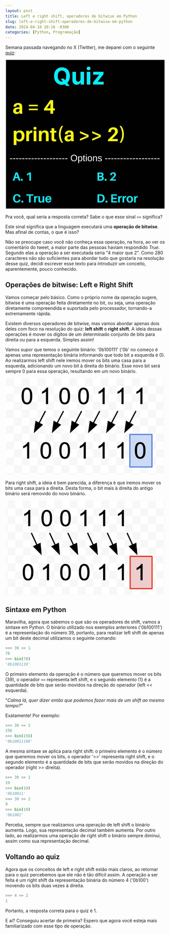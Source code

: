```yaml
---
layout: post
title: Left e right shift, operadores de bitwise em Python
slug: left-e-right-shift-operadores-de-bitwise-em-python
date: 2024-04-10 20:16 -0300
categories: [Python, Programação]
---
```


Semana passada navegando no X (Twitter), me deparei com o seguinte <a href="https://twitter.com/Python_Dv/status/1774488075537936425" target="blank">quiz</a>:

<p style="text-align: center;">
    <img src="/assets/right-shift-bitwise-quiz.png" alt="Quiz. a = 4. print(a >> 2). Options: 1, 2, True, Erro" style="max-width: 500px">
</p>

Pra você, qual seria a resposta correta? Sabe o que esse sinal `>>` significa?

Este sinal significa que a linguagem executará uma **operação de bitwise**. Mas afinal de contas, o que é isso?

Não se preocupe caso você não conheça essa operação, na hora, ao ver os comentário do tweet, a maior parte das pessoas haviam respondido *True*. Segundo elas a operação a ser executada seria "4 maior que 2". Como 280 caracteres não são suficientes para abordar tudo que gostaria na resolução desse quiz, decidi escrever esse texto para introduzir um conceito, aparentemente, pouco conhecido.

## Operações de bitwise: Left e Right Shift

Vamos começar pelo básico. Como o próprio nome da operação sugere, bitwise é uma operação feita diretamente no bit, ou seja, uma operação diretamente compreendida e suportada pelo processador, tornando-a extremamente rápida.

Existem diversos operadores de bitwise, mas vamos abordar apenas dois deles com foco na resolução do quiz: **left shift** e **right shift**. A ideia dessas operações é mover os dígitos de um determinado conjunto de bits para direita ou para a esquerda. Simples assim!

Vamos supor que temos o seguinte binário: '0b100111' ('0b' no começo é apenas uma representação binária informando que todo bit a esquerda é 0). Ao realizarmos left shift nele iremos mover os bits uma casa para a esquerda, adicionando um novo bit à direita do binário. Esse novo bit será sempre 0 para essa operação, resultando em um novo binário.

<p style="text-align: center;">
    <img src="/assets/left-shift-example.png" alt="Binário 0 1 0 0 1 1 1 com setas apontando os bits movidos à esquerda resultando em 1 0 0 1 1 1 0" style="max-width: 500px">
</p>

Para right shift, a ideia é bem parecida, a diferença é que iremos mover os bits uma casa para a direita. Desta forma, o bit mais à direita do antigo binário será removido do novo binário.

<p style="text-align: center;">
    <img src="/assets/right-shift-example.png" alt="Binário 1 0 0 1 1 1 com setas apontando os bits movidos à direita resultando em 0 1 0 0 1 1 1" style="max-width: 500px">
</p>

## Sintaxe em Python

Maravilha, agora que sabemos o que são os operadores de shift, vamos a sintaxe em Python. O binário utilizado nos exemplos anteriores ('0b100111') é a representação do número 39, portanto, para realizar left shift de apenas um bit deste decimal utilizamos o seguinte comando:

```python
>>> 39 << 1
78
>>> bin(78)
'0b1001110'
```

O primeiro elemento da operação é o número que queremos mover os bits (39), o operador `<<` representa left shift, e o segundo elemento (1) é a quantidade de bits que serão movidos na direção do operador (left << esquerda).

"*Calma lá, quer dizer então que podemos fazer mais de um shift ao mesmo tempo?*"

Exatamente! Por exemplo:

```python
>>> 39 << 2
156
>>> bin(156)
'0b10011100'
```

A mesma sintaxe se aplica para right shift: o primeiro elemento é o número que queremos mover os bits, o operador '>>' representa right shift, e o segundo elemento é a quantidade de bits que serão movidos na direção do operador (right >> direita).

```python
>>> 39 >> 1
19
>>> bin(19)
'0b10011'
>>> 39 >> 2
9
>>> bin(19)
'0b1001'
```

Perceba, sempre que realizamos uma operação de left shift o binário aumenta. Logo, sua representação decimal também aumenta. Por outro lado, ao realizarmos uma operação de right shift o binário sempre diminui, assim como sua representação decimal.

## Voltando ao quiz

Agora que os conceitos de left e right shift estão mais claros, ao retornar para o quiz percebemos que ele não é tão difícil assim. A operação a ser feita é um right shift da representação binária do número 4 ('0b100') movendo os bits duas vezes à direita.

```python
>>> 4 >> 2
1
```

Portanto, a resposta correta para o quiz é 1.

E aí? Conseguiu acertar de primeira? Espero que agora você esteja mais familiarizado com esse tipo de operação.
